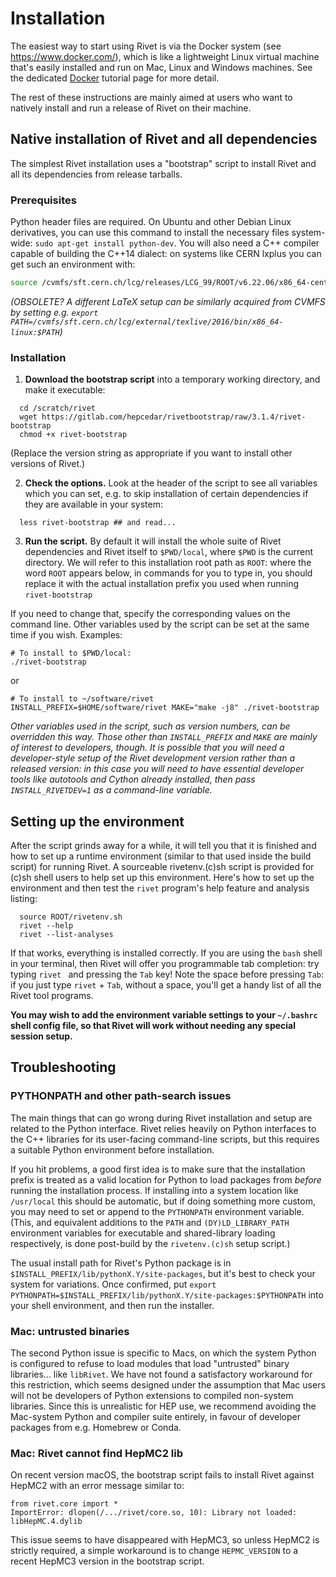 # Installation

The easiest way to start using Rivet is via the Docker system (see https://www.docker.com/), which is like a lightweight Linux virtual machine that's easily installed and run on Mac, Linux and Windows machines. See the dedicated [Docker](docker.md) tutorial page for more detail.

The rest of these instructions are mainly aimed at users who want to natively install and run a release of Rivet on their machine.


## Native installation of Rivet and all dependencies

The simplest Rivet installation uses a "bootstrap" script to install Rivet and all its dependencies from release tarballs.


### Prerequisites

Python header files are required. On Ubuntu and other Debian Linux derivatives,
you can use this command to install the necessary files system-wide: `sudo apt-get install python-dev`.
You will also need a C++ compiler capable of building the C++14 dialect: on systems like
CERN lxplus you can get such an environment with:
```sh
source /cvmfs/sft.cern.ch/lcg/releases/LCG_99/ROOT/v6.22.06/x86_64-centos7-gcc10-opt/ROOT-env.sh
```
*(OBSOLETE? A different LaTeX setup can be similarly acquired from CVMFS by setting e.g.
`export PATH=/cvmfs/sft.cern.ch/lcg/external/texlive/2016/bin/x86_64-linux:$PATH`)*

### Installation

1. **Download the bootstrap script** into a temporary working directory, and make it executable:
```
  cd /scratch/rivet
  wget https://gitlab.com/hepcedar/rivetbootstrap/raw/3.1.4/rivet-bootstrap
  chmod +x rivet-bootstrap
```
(Replace the version string as appropriate if you want to install other versions of Rivet.)

2. **Check the options.** Look at the header of the script to see all variables which you can set, e.g. to skip installation of certain dependencies if they are available in your system:
```
  less rivet-bootstrap ## and read...
```


3. **Run the script.** By default it will install the whole suite of Rivet dependencies
and Rivet itself to `$PWD/local`, where `$PWD` is the current directory.
We will refer to this installation root path as `ROOT`: where the word `ROOT`
appears below, in commands for you to type in, you should replace it with the actual
installation prefix you used when running `rivet-bootstrap`

If you
need to change that, specify the corresponding values on the command line. Other variables
used by the script can be set at the same time if you wish. Examples:
```
# To install to $PWD/local:
./rivet-bootstrap
```
or
```
# To install to ~/software/rivet
INSTALL_PREFIX=$HOME/software/rivet MAKE="make -j8" ./rivet-bootstrap
```

*Other variables used in the script, such as version numbers, can be overridden
 this way. Those other than `INSTALL_PREFIX` and `MAKE` are mainly of interest
 to developers, though. It is possible that you will need a developer-style
 setup of the Rivet development version rather than a released version: in this
 case you will need to have essential developer tools like autotools and Cython
 already installed, then pass `INSTALL_RIVETDEV=1` as a command-line variable.*


## Setting up the environment

After the script grinds away for a while, it will tell you that it is finished and how to set up a runtime environment (similar to that used inside the build script) for running Rivet. A sourceable rivetenv.(c)sh script is provided for (c)sh shell users to help set up this environment. Here's how to set up the environment and then test the `rivet` program's help feature and analysis listing:

```
  source ROOT/rivetenv.sh
  rivet --help
  rivet --list-analyses
```

If that works, everything is installed correctly. If you are using the `bash` shell in your terminal, then Rivet will offer you programmable tab completion: try typing `rivet ` and pressing the `Tab` key! Note the space before pressing `Tab`: if you just type `rivet` + `Tab`, without a space, you'll get a handy list of all the Rivet tool programs.

**You may wish to add the environment variable settings to your `~/.bashrc` shell config file, so that Rivet will work without needing any special session setup.**


## Troubleshooting

### PYTHONPATH and other path-search issues

The main things that can go wrong during Rivet installation and setup are
related to the Python interface. Rivet relies heavily on Python interfaces to
the C++ libraries for its user-facing command-line scripts, but this requires
a suitable Python environment before installation.

If you hit problems, a good first idea is to make sure that the installation
prefix is treated as a valid location for Python to load packages from *before*
running the installation process. If installing into a system location like
`/usr/local` this should be automatic, but if doing something more custom, you
may need to set or append to the `PYTHONPATH` environment variable. (This, and
equivalent additions to the `PATH` and `(DY)LD_LIBRARY_PATH` environment variables
for executable and shared-library loading respectively, is done post-build
by the `rivetenv.(c)sh` setup script.)

The usual install path for Rivet's Python package is in
`$INSTALL_PREFIX/lib/pythonX.Y/site-packages`, but it's best to check your
system for variations. Once confirmed, put
`export PYTHONPATH=$INSTALL_PREFIX/lib/pythonX.Y/site-packages:$PYTHONPATH`
into your shell environment, and then run the installer.

### Mac: untrusted binaries

The second Python issue is specific to Macs, on which the system Python is configured
to refuse to load modules that load "untrusted" binary libraries... like `libRivet`.
We have not found a satisfactory workaround for this restriction, which seems
designed under the assumption that Mac users will not be developers of Python
extensions to compiled non-system libraries. Since this is unrealistic for
HEP use, we recommend avoiding the Mac-system Python and compiler suite entirely,
in favour of developer packages from e.g. Homebrew or Conda.

### Mac: Rivet cannot find HepMC2 lib

On recent version macOS, the bootstrap script fails to install Rivet against
HepMC2 with an error message similar to:

```
from rivet.core import * 
ImportError: dlopen(/.../rivet/core.so, 10): Library not loaded: libHepMC.4.dylib
```

This issue seems to have disappeared with HepMC3, so unless HepMC2 is strictly required,
a simple workaround is to change `HEPMC_VERSION` to a recent HepMC3 version in the bootstrap script.


